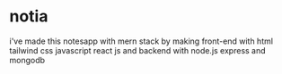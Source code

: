 # notia
i've made this notesapp with mern stack by making front-end with html tailwind css javascript react js and backend with node.js express and mongodb
